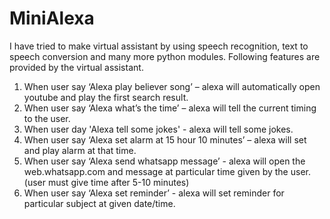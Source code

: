 # MiniAlexa

I have tried to make virtual assistant by using speech recognition, text to speech conversion and many more python modules. Following features are provided by the virtual assistant.

1)	When user say ‘Alexa play believer song’ – alexa will automatically open youtube and play the first search result.
2)	When user say ‘Alexa what’s the time’ – alexa will tell the current timing to the user.
3)  When user day 'Alexa tell some jokes' - alexa will tell some jokes.
4)  When user say ‘Alexa set alarm at 15 hour 10 minutes’ – alexa will set and play alarm at that time.
5)  When user say ‘Alexa send whatsapp message’ - alexa will open the web.whatsapp.com and message at particular time given by the user.(user must give time after 5-10 minutes)
6)  When user say ‘Alexa set reminder’ - alexa will set reminder for particular subject at given date/time.
